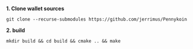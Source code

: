 **1. Clone wallet sources**

```
git clone --recurse-submodules https://github.com/jerrimus/Pennykoin
```


**2. build**
```
mkdir build && cd build && cmake .. && make
```

